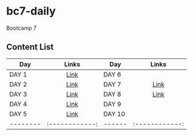 # bc7-daily

Bootcamp 7

## Content List

| Day      | Links          | Day    | Links          |
| -------- | :------------: | ------ | :------------: |
| DAY 1    | [Link](./day1) | DAY 6  |                |
| DAY 2    | [Link](./day2) | DAY 7  | [Link](./day7) |
| DAY 3    | [Link](./day3) | DAY 8  | [Link](./day8) |
| DAY 4    | [Link](./day4) | DAY 9  |                |
| DAY 5    | [Link](./day5) | DAY 10 |                |
| -------- | :------------: | ------ | :------------: |
